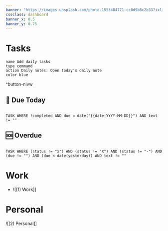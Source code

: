 ```yaml
---
banner: "https://images.unsplash.com/photo-1553484771-cc0d9b8c2b33?ixlib=rb-1.2.1&ixid=MnwxMjA3fDB8MHxwaG90by1wYWdlfHx8fGVufDB8fHx8&auto=format&fit=crop&w=1901&q=80"
cssclass: dashboard
banner_x: 0.5
banner_y: 0.75
---
```

# Tasks

```button
name Add daily tasks
type command
action Daily notes: Open today's daily note
color blue
```
^button-nivw

## 🔔 Due Today
```dataview

TASK WHERE !completed AND due = date("{{date:YYYY-MM-DD}}") AND text != ""

```

## 🆘 Overdue
```dataview

TASK WHERE (status != "x") AND (status != "X") AND (status != "-") AND (due != "") AND (due < date(yesterday)) AND text != ""

```

# Work
- ![[1) Work]]

# Personal
![[2) Personal]]
